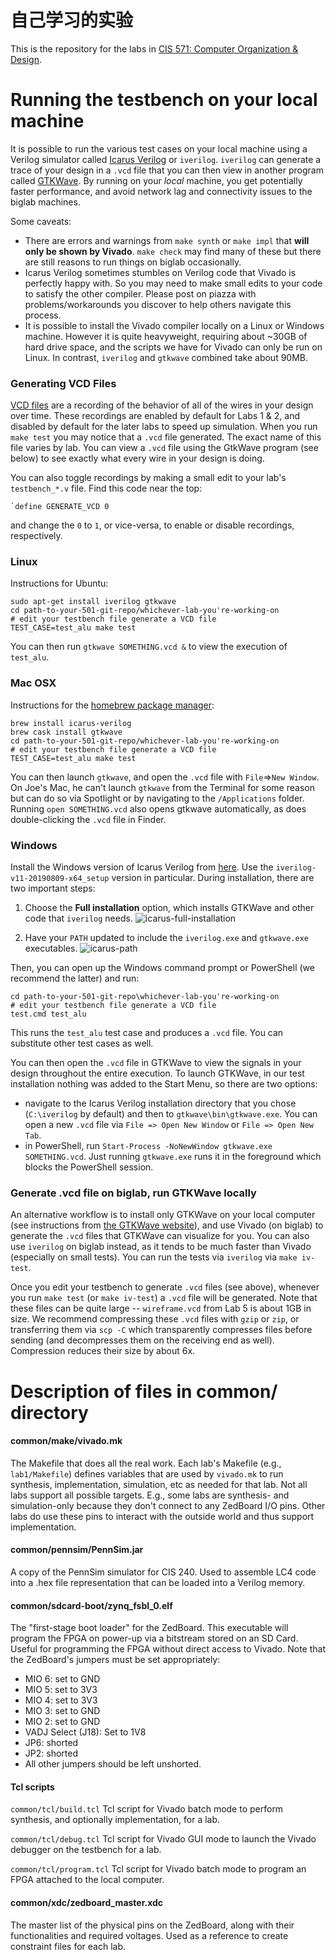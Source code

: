 # 自己学习的实验



This is the repository for the labs in [CIS 571: Computer Organization & Design](http://cis.upenn.edu/~cis571/).

# Running the testbench on your local machine

It is possible to run the various test cases on your local machine using a Verilog simulator called [Icarus Verilog](http://iverilog.icarus.com) or `iverilog`. `iverilog` can generate a trace of your design in a `.vcd` file that you can then view in another program called [GTKWave](http://gtkwave.sourceforge.net). By running on your _local_ machine, you get potentially faster performance, and avoid network lag and connectivity issues to the biglab machines.

Some caveats:

* There are errors and warnings from `make synth` or `make impl` that **will only be shown by Vivado**. `make check` may find many of these but there are still reasons to run things on biglab occasionally. 
* Icarus Verilog sometimes stumbles on Verilog code that Vivado is perfectly happy with. So you may need to make small edits to your code to satisfy the other compiler. Please post on piazza with problems/workarounds you discover to help others navigate this process.
* It is possible to install the Vivado compiler locally on a Linux or Windows machine. However it is quite heavyweight, requiring about ~30GB of hard drive space, and the scripts we have for Vivado can only be run on Linux. In contrast, `iverilog` and `gtkwave` combined take about 90MB.

### Generating VCD Files

[VCD files](https://en.wikipedia.org/wiki/Value_change_dump) are a recording of the behavior of all of the wires in your design over time. These recordings are enabled by default for Labs 1 & 2, and disabled by default for the later labs to speed up simulation. When you run `make test` you may notice that a `.vcd` file generated. The exact name of this file varies by lab. You can view a `.vcd` file using the GtkWave program (see below) to see exactly what every wire in your design is doing.

You can also toggle recordings by making a small edit to your lab's `testbench_*.v` file. Find this code near the top:
```
`define GENERATE_VCD 0
```
and change the `0` to `1`, or vice-versa, to enable or disable recordings, respectively.

### Linux

Instructions for Ubuntu:

```
sudo apt-get install iverilog gtkwave
cd path-to-your-501-git-repo/whichever-lab-you're-working-on
# edit your testbench file generate a VCD file
TEST_CASE=test_alu make test
```

You can then run `gtkwave SOMETHING.vcd &` to view the execution of `test_alu`.

### Mac OSX

Instructions for the [homebrew package manager](https://brew.sh):

```
brew install icarus-verilog
brew cask install gtkwave
cd path-to-your-501-git-repo/whichever-lab-you're-working-on
# edit your testbench file generate a VCD file
TEST_CASE=test_alu make test
```

You can then launch `gtkwave`, and open the `.vcd` file with `File`=>`New Window`. On Joe's Mac, he can't launch `gtkwave` from the Terminal for some reason but can do so via Spotlight or by navigating to the `/Applications` folder. Running `open SOMETHING.vcd` also opens gtkwave automatically, as does double-clicking the `.vcd` file in Finder.

### Windows

Install the Windows version of Icarus Verilog from [here](http://bleyer.org/icarus/). Use the `iverilog-v11-20190809-x64_setup` version in particular. During installation, there are two important steps:

1) Choose the **Full installation** option, which installs GTKWave and other code that `iverilog` needs.
![icarus-full-installation](https://github.com/upenn-acg/cis501/raw/master/images/icarus-full-installation.png)

2) Have your `PATH` updated to include the `iverilog.exe` and `gtkwave.exe` executables.
![icarus-path](https://github.com/upenn-acg/cis501/raw/master/images/icarus-path.png)

Then, you can open up the Windows command prompt or PowerShell (we recommend the latter) and run:
```
cd path-to-your-501-git-repo\whichever-lab-you're-working-on
# edit your testbench file generate a VCD file
test.cmd test_alu
```
This runs the `test_alu` test case and produces a `.vcd` file. You can substitute other test cases as well. 

You can then open the `.vcd` file in GTKWave to view the signals in your design throughout the entire execution. To launch GTKWave, in our test installation nothing was added to the Start Menu, so there are two options:
* navigate to the Icarus Verilog installation directory that you chose (`C:\iverilog` by default) and then to `gtkwave\bin\gtkwave.exe`. You can open a new `.vcd` file via `File => Open New Window` or `File => Open New Tab`.
* in PowerShell, run `Start-Process -NoNewWindow gtkwave.exe SOMETHING.vcd`. Just running `gtkwave.exe` runs it in the foreground which blocks the PowerShell session.


### Generate .vcd file on biglab, run GTKWave locally

An alternative workflow is to install only GTKWave on your local computer (see instructions from [the GTKWave website](http://gtkwave.sourceforge.net)), and use Vivado (on biglab) to generate the `.vcd` files that GTKWave can visualize for you. You can also use `iverilog` on biglab instead, as it tends to be much faster than Vivado (especially on small tests). You can run the tests via `iverilog` via `make iv-test`.

Once you edit your testbench to generate `.vcd` files (see above), whenever you run `make test` (or `make iv-test`) a `.vcd` file will be generated. Note that these files can be quite large -- `wireframe.vcd` from Lab 5 is about 1GB in size. We recommend compressing these `.vcd` files with `gzip` or `zip`, or transferring them via `scp -C` which transparently compresses files before sending (and decompresses them on the receiving end as well). Compression reduces their size by about 6x.


# Description of files in common/ directory

#### common/make/vivado.mk
The Makefile that does all the real work. Each lab's Makefile (e.g., `lab1/Makefile`) defines variables that are used by `vivado.mk` to run synthesis, implementation, simulation, etc as needed for that lab. Not all labs support all possible targets. E.g., some labs are synthesis- and simulation-only because they don't connect to any ZedBoard I/O pins. Other labs do use these pins to interact with the outside world and thus support implementation.

#### common/pennsim/PennSim.jar
A copy of the PennSim simulator for CIS 240. Used to assemble LC4 code into a .hex file representation that can be loaded into a Verilog memory.

#### common/sdcard-boot/zynq_fsbl_0.elf
The "first-stage boot loader" for the ZedBoard. This executable will program the FPGA on power-up via a bitstream stored on an SD Card. Useful for programming the FPGA without direct access to Vivado. Note that the ZedBoard's jumpers must be set appropriately:
* MIO 6: set to GND
* MIO 5: set to 3V3
* MIO 4: set to 3V3
* MIO 3: set to GND
* MIO 2: set to GND
* VADJ Select (J18): Set to 1V8
* JP6: shorted
* JP2: shorted
* All other jumpers should be left unshorted.

#### Tcl scripts
`common/tcl/build.tcl` Tcl script for Vivado batch mode to perform synthesis, and optionally implementation, for a lab.

`common/tcl/debug.tcl` Tcl script for Vivado GUI mode to launch the Vivado debugger on the testbench for a lab.

`common/tcl/program.tcl` Tcl script for Vivado batch mode to program an FPGA attached to the local computer.

#### common/xdc/zedboard_master.xdc
The master list of the physical pins on the ZedBoard, along with their functionalities and required voltages. Used as a reference to create constraint files for each lab. 
